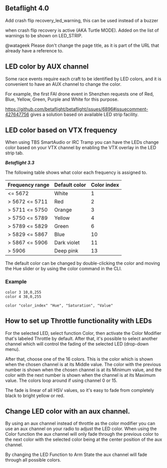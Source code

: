 ## Betaflight 4.0

Add crash flip recovery_led_warning, this can be used instead of a buzzer

when crash flip recovery is active (AKA Turtle MODE). Added on the list of warnings to be shown on LED_STRIP.

@watageek Please don't change the page title, as it is part of the URL that already have a reference to.

## LED color by AUX channel

Some race events require each craft to be identified by LED colors, and it is convenient to have an AUX channel to change the color.

For example, the first FAI drone event in Shenzhen requests one of Red, Blue, Yellow, Green, Purple and White for this purpose.

https://github.com/betaflight/betaflight/issues/6896#issuecomment-427647756 gives a solution based on available LED strip facility.

## LED color based on VTX frequency

When using TBS SmartAudio or IRC Tramp you can have the LEDs change color based on your VTX channel by enabling the VTX overlay in the LED strip tab.


***Betaflight 3.3***

The following table shows what color each frequency is assigned to.

 Frequency range | Default color | Color index
 ------------ | ------------- | -------------
 <= 5672 |  White | 1
 |> 5672 <= 5711 |  Red | 2
 |> 5711 <= 5750 | Orange | 3
 |> 5750 <= 5789 | Yellow | 4
 |> 5789 <= 5829 | Green | 6
 |> 5829 <= 5867 | Blue | 10
 |> 5867 <= 5906 | Dark violet | 11
 |> 5906 | Deep pink | 13

The default color can be changed by double-clicking the color and moving the Hue slider or by using the color command in the CLI.

### Example

```
color 3 10,0,255
color 4 38,0,255
```

```
color "color_index" "Hue", "Saturation", "Value"
```

## How to set up Throttle functionality with LEDs

For the selected LED, select function Color, then activate the Color Modifier that's labeled Throttle by default. After that, it's possible to select another channel which will control the fading of the selected LED (drop-down menu).

After that, choose one of the 16 colors. This is the color which is shown when the chosen channel is at its Middle value. The color with the previous number is shown when the chosen channel is at its Minimum value, and the color with the next number is shown when the channel is at its Maximum value. The colors loop around if using channel 0 or 15.

The fade is linear of all HSV values, so it's easy to fade from completely black to bright yellow or red.

## Change LED color with an aux channel.
By using an aux channel instead of throttle as the color modifier you can use an aux channel on your radio to adjust the LED color. When using the Color function the aux channel will only fade through the previous color to the next color with the selected color being at the center position of the aux channel.

By changing the LED Function to Arm State the aux channel will fade through all possible colors.
